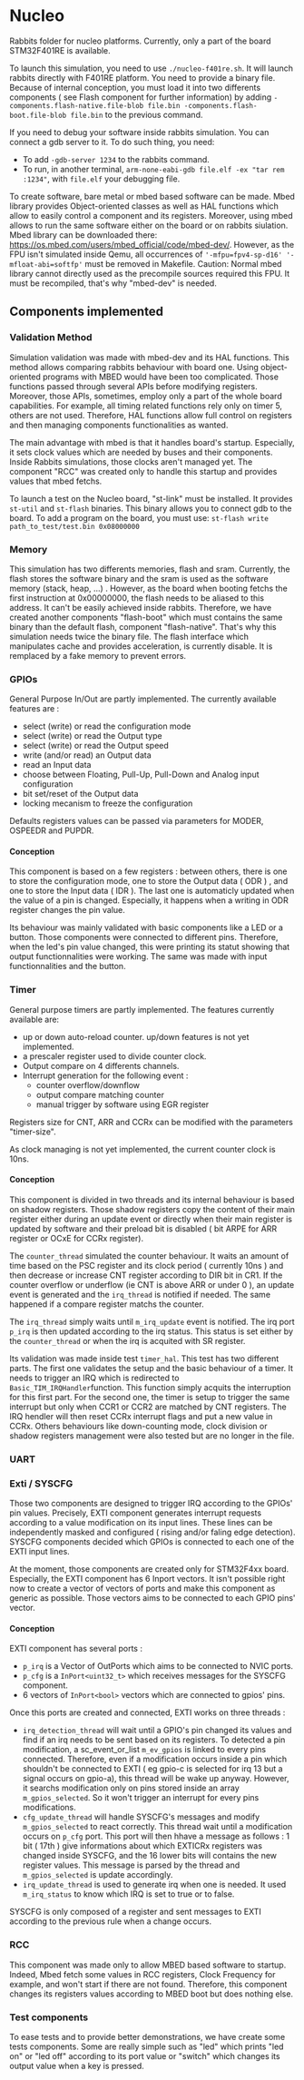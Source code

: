 # Nucleo

Rabbits folder for nucleo platforms. Currently, only a part of the board STM32F401RE is available. 

To launch this simulation, you need to use `./nucleo-f401re.sh`. It will launch rabbits directly with F401RE platform. You need to provide a binary file. Because of internal conception, you must load it into two differents components ( see Flash  component for further information) by adding `-components.flash-native.file-blob file.bin -components.flash-boot.file-blob file.bin` to the previous command. 

If you need to debug your software inside rabbits simulation. You can connect a gdb server to it. To do such thing, you need: 
- To add `-gdb-server 1234` to the rabbits command. 
- To run, in another terminal, `arm-none-eabi-gdb file.elf -ex "tar rem :1234"`, with `file.elf` your debugging file. 

To create software, bare metal or mbed based software can be made. Mbed library provides Object-oriented classes as well as HAL functions which allow to easily control a component and its registers. Moreover, using mbed allows to run the same software either on the board or on rabbits siulation. 
Mbed library can be downloaded there: https://os.mbed.com/users/mbed_official/code/mbed-dev/. However, as the FPU isn't simulated inside Qemu, all occurrences of `'-mfpu=fpv4-sp-d16' '-mfloat-abi=softfp'` must be removed in Makefile. Caution:  Normal mbed library cannot directly used as the precompile sources required this FPU. It must be recompiled, that's why "mbed-dev" is needed. 

## Components implemented

### Validation Method

Simulation validation was made with mbed-dev and its HAL functions. This method allows comparing rabbits behaviour with board one. Using object-oriented programs with MBED would have been too complicated. Those functions passed through several APIs before modifying registers. Moreover, those APIs, sometimes, employ only a part of the whole board capabilities. For example, all timing related functions rely only on timer 5, others are not used. Therefore, HAL functions allow full control on registers and then managing components functionalities as wanted.   

The main advantage with mbed is that it handles board's startup. Especially, it sets clock values which are needed by buses and their components. Inside Rabbits simulations, those clocks aren't managed yet. The component "RCC" was created only to handle this startup and provides values that mbed fetchs. 

To launch a test on the Nucleo board, "st-link" must be installed. It provides `st-util` and `st-flash` binaries. This binary allows you to connect gdb to the board. To add a program on the board, you must use: `st-flash write path_to_test/test.bin 0x08000000 `

### Memory

This simulation has two differents memories, flash and sram. Currently, the flash stores the software binary and the sram is used as the software memory (stack, heap, ...) . However, as the board when booting fetchs the first instruction at 0x00000000, the flash needs to be aliased to this address. It can't be easily achieved inside rabbits. Therefore, we have created another components "flash-boot" which must contains the same binary than the default flash, component "flash-native". That's why this simulation needs twice the binary file. The flash interface which manipulates cache and provides acceleration, is currently disable. It is remplaced by a fake memory to prevent errors. 

### GPIOs 

General Purpose In/Out are partly implemented. The currently available features are :
- select (write) or read the configuration mode
- select (write) or read the Output type
- select (write)  or read the Output speed
- write (and/or read) an Output data
- read an Input data
- choose between Floating, Pull-Up, Pull-Down and Analog input configuration
- bit set/reset of the Output data
- locking mecanism to freeze the configuration 

Defaults registers values can be passed via parameters for MODER, OSPEEDR and PUPDR.

#### Conception

This component is based on a few registers : between others, there is one to store the configuration mode, one to store the Output data ( ODR ) , and one to store the Input data ( IDR ). The last one is automaticly updated when the value of a pin is changed. Especially, it happens when a writing in ODR register changes the pin value. 

Its behaviour was mainly validated with basic components like a LED or a button. Those components were connected to different pins. Therefore, when the led's pin value changed, this were printing its statut showing that output functionnalities were working. The same was made with input functionnalities and the button. 

### Timer 

General purpose timers are partly implemented. The features currently available are: 
- up or down auto-reload counter. up/down features is not yet implemented.
- a prescaler register used to divide counter clock.
- Output compare on 4 differents channels. 
- Interrupt generation for the following event : 
  - counter overflow/downflow
  - output compare matching counter 
  - manual trigger by software using EGR register
  
Registers size for CNT, ARR and CCRx can be modified with the parameters "timer-size". 

As clock managing is not yet implemented, the current counter clock is 10ns.  

#### Conception 
 
This component is divided in two threads and its internal behaviour is based on shadow registers. Those shadow registers copy the content of their main register either during an update event or directly when their main register is updated by software and their preload bit is disabled ( bit ARPE for ARR register or OCxE for CCRx register).  

The `counter_thread` simulated the counter behaviour. It waits an amount of time based on the PSC register and its clock period ( currently 10ns ) and then decrease or increase CNT register according to DIR bit in CR1. If the counter overflow or underflow (ie CNT is above ARR or under 0 ), an update event is generated and the `irq_thread` is notified if needed. The same happened if a compare register matchs the counter. 

The `irq_thread` simply waits until `m_irq_update` event is notified. The irq port `p_irq` is then updated according to the irq status. This status is set either by the `counter_thread` or when the irq is acquited with SR register. 

Its validation was made inside test `timer_hal`. This test has two different parts. The first one validates the setup and the basic behaviour of a timer. It needs to trigger an IRQ which is redirected to `Basic_TIM_IRQHandler`function. This function simply acquits the interruption for this first part. For the second one, the timer is setup to trigger the same interrupt but only when CCR1 or CCR2 are matched by CNT registers. The IRQ hendler will then reset CCRx interrupt flags and put a new value in CCRx. Others behaviours like down-counting mode, clock division or shadow registers management were also tested but are no longer in the file. 

### UART 

### Exti / SYSCFG 

Those two components are designed to trigger IRQ according to the GPIOs' pin values. Precisely, EXTI component generates interrupt requests according to a value modification on its input lines. These lines can be independently masked and configured ( rising and/or faling edge detection). SYSCFG components decided which GPIOs is connected to each one of the EXTI input lines. 

At the moment, those components are created only for STM32F4xx board. Especially, the EXTI component has 6 Inport vectors. It isn't possible right now to create a vector of vectors of ports and make this component as generic as possible. Those vectors aims to be connected to each GPIO pins' vector.

#### Conception

EXTI component has several ports : 
- `p_irq` is a Vector of OutPorts which aims to be connected to NVIC ports.
- `p_cfg` is a `InPort<uint32_t>` which receives messages for the SYSCFG component.
- 6 vectors of `InPort<bool>` vectors which are connected to gpios' pins. 

Once this ports are created and connected, EXTI works on three threads : 
- `irq_detection_thread` will wait until a GPIO's pin changed its values and find if an irq needs to be sent based on its registers. To detected a pin modification, a sc_event_or_list `m_ev_gpios` is linked to every pins connected. Therefore, even if a modification occurs inside a pin which shouldn't be connected to EXTI ( eg gpio-c is selected for irq 13 but a signal occurs on gpio-a), this thread will be wake up anyway. However, it searchs modification only on pins stored inside an array `m_gpios_selected`. So it won't trigger an interrupt for every pins modifications.
- `cfg_update_thread` will handle SYSCFG's messages and modify `m_gpios_selected` to react correctly. This thread wait until a modification occurs on `p_cfg` port. This port will then hhave a message as follows : 1 bit ( 17th ) give informations about which EXTICRx registers was changed inside SYSCFG, and the 16 lower bits will contains the new register values. This message is parsed by the thread and `m_gpios_selected` is update accordingly.
- `irq_update_thread` is used to generate irq when one is needed. It used `m_irq_status` to know which IRQ is set to true or to false.

SYSCFG is only composed of a register and sent messages to EXTI according to the previous rule when a change occurs. 

### RCC 

This component was made only to allow MBED based software to startup. Indeed, Mbed fetch some values in RCC registers, Clock Frequency for example, and won't start if there are not found. Therefore, this component changes its registers values according to MBED boot but does nothing else.   

### Test components

To ease tests and to provide better demonstrations, we have create some tests components. Some are really simple such as "led" which prints "led on" or "led off" according to its port value or "switch"  which changes its output value when a key is pressed. 

